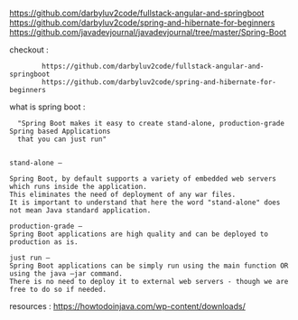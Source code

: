 https://github.com/darbyluv2code/fullstack-angular-and-springboot  
https://github.com/darbyluv2code/spring-and-hibernate-for-beginners  
https://github.com/javadevjournal/javadevjournal/tree/master/Spring-Boot  

checkout : 

            https://github.com/darbyluv2code/fullstack-angular-and-springboot  
            https://github.com/darbyluv2code/spring-and-hibernate-for-beginners



what is spring boot : 

      "Spring Boot makes it easy to create stand-alone, production-grade Spring based Applications 
      that you can just run"

      
    stand-alone – 
    
    Spring Boot, by default supports a variety of embedded web servers which runs inside the application. 
    This eliminates the need of deployment of any war files. 
    It is important to understand that here the word "stand-alone" does not mean Java standard application.
    
    production-grade – 
    Spring Boot applications are high quality and can be deployed to production as is.
    
    just run – 
    Spring Boot applications can be simply run using the main function OR using the java –jar command. 
    There is no need to deploy it to external web servers - though we are free to do so if needed.


resources : https://howtodoinjava.com/wp-content/downloads/
